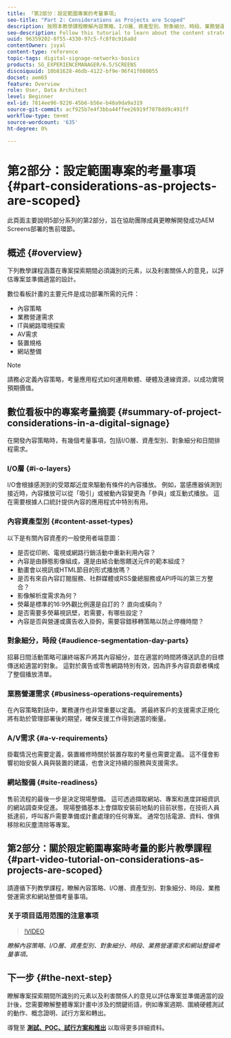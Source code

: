 ```yaml
---
title: 「第2部分：設定範圍專案的考量事項」
seo-title: "Part 2: Considerations as Projects are Scoped"
description: 按照本教學課程瞭解內容策略、I/O層、資產型別、對象細分、時段、業務營運需求和網站整備考量事項。
seo-description: Follow this tutorial to learn about the content strategy, I/O layers, asset types, audience segmentation, day parts, business operations requirements, and site readiness considerations.
uuid: 96359202-8f55-4330-97c5-fc8f8c916a8d
contentOwner: jsyal
content-type: reference
topic-tags: digital-signage-networks-basics
products: SG_EXPERIENCEMANAGER/6.5/SCREENS
discoiquuid: 10b81628-46db-4122-bf9e-96f41f080055
docset: aem65
feature: Overview
role: User, Data Architect
level: Beginner
exl-id: 7814ee96-9220-45b6-b56e-b48a9da9a319
source-git-commit: acf925b7e4f3bba44ffee26919f7078dd9c491ff
workflow-type: tm+mt
source-wordcount: '635'
ht-degree: 0%

---
```


# 第2部分：設定範圍專案的考量事項 {#part-considerations-as-projects-are-scoped}

此頁面主要說明5部分系列的第2部分，旨在協助團隊成員更瞭解開發成功AEM Screens部署的售前環節。

## 概述 {#overview}

下列教學課程涵蓋在專案探索期間必須識別的元素，以及利害關係人的意見，以評估專案並準備適當的設計。

數位看板計畫的主要元件是成功部署所需的元件：

* 內容策略
* 業務營運需求
* IT與網路環境探索
* AV需求
* 裝置規格
* 網站整備

>[!NOTE]
>
>請務必定義內容策略，考量應用程式如何運用軟體、硬體及連線資源，以成功實現預期價值。

## 數位看板中的專案考量摘要  {#summary-of-project-considerations-in-a-digital-signage}

在開發內容策略時，有幾個考量事項，包括I/O層、資產型別、對象細分和日間排程需求。

### I/O層 {#i-o-layers}

I/O會根據感測到的受眾鄰近度來驅動有條件的內容播放。 例如，當感應器偵測到接近時，內容播放可以從「吸引」或被動內容變更為「參與」或互動式播放。 這在需要根據人口統計提供內容的應用程式中特別有用。

### 內容資產型別 {#content-asset-types}

以下是有關內容資產的一般使用者端意圖：

* 是否從印刷、電視或網路行銷活動中重新利用內容？
* 內容是由靜態影像組成，還是由結合動態饋送元件的範本組成？
* 動畫會以視訊或HTML節目的形式播放嗎？
* 是否有來自內容訂閱服務、社群媒體或RSS彙總服務或API呼叫的第三方整合？
* 影像解析度需求為何？
* 熒幕是標準的16:9外觀比例還是自訂的？ 直向或橫向？
* 是否需要多熒幕視訊壁，若需要，有哪些設定？
* 內容是否與營運或廣告收入掛鉤，需要容錯移轉策略以防止停機時間？

### 對象細分，時段 {#audience-segmentation-day-parts}

招募日間活動策略可讓終端客戶將其內容細分，並在適當的時間將傳送訊息的目標傳送給適當的對象。 這對於廣告或零售網路特別有效，因為許多內容貢獻者構成了整個播放清單。

### 業務營運需求 {#business-operations-requirements}

在內容策略對話中，業務運作也非常重要以定義。 將最終客戶的支援需求正規化將有助於管理部署後的期望，確保支援工作得到適當的衡量。

### A/V需求 {#a-v-requirements}

掛載情況也需要定義，裝置維修時關於裝置存取的考量也需要定義。 這不僅會影響初始安裝人員與裝置的建議，也會決定持續的服務與支援需求。

### 網站整備 {#site-readiness}

售前流程的最後一步是決定現場整備。 這可透過擷取網站、專案和進度詳細資訊的網站調查來促進。 現場整備基本上會擷取安裝前地點的目前狀態，在技術人員抵達前，呼叫客戶需要準備或計畫處理的任何專案。 通常包括電源、資料、傢俱移除和灰塵清除等專案。

## 第2部分：關於限定範圍專案時考量的影片教學課程 {#part-video-tutorial-on-considerations-as-projects-are-scoped}

請遵循下列教學課程，瞭解內容策略、I/O層、資產型別、對象細分、時段、業務營運需求和網站整備考量事項。

### 关于项目适用范围的注意事项

>[!VIDEO](https://video.tv.adobe.com/v/28380)

*瞭解內容策略、I/O層、資產型別、對象細分、時段、業務營運需求和網站整備考量事項。*

## 下一步 {#the-next-step}

瞭解專案探索期間所識別的元素以及利害關係人的意見以評估專案並準備適當的設計後，您需要瞭解整體專案計畫中涉及的關鍵術語，例如專案週期、圍繞硬體測試的動作、概念證明、試行方案和轉出。

導覽至 **[測試、POC、試行方案和推出](testing-pocs-pilots-rollouts.md)** 以取得更多詳細資料。
